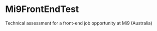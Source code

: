 Mi9FrontEndTest
===============

Technical assessment for a front-end job opportunity at Mi9 (Australia)

